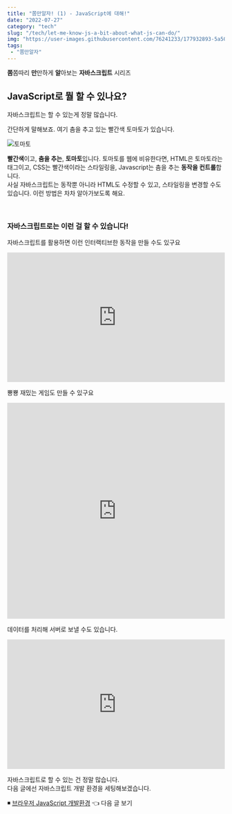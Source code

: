 ```yaml
---
title: "쫌만알자! (1) - JavaScript에 대해!"
date: "2022-07-27"
category: "tech"
slug: "/tech/let-me-know-js-a-bit-about-what-js-can-do/"
img: "https://user-images.githubusercontent.com/76241233/177932893-5a504b26-12e4-4ade-b1ce-1951d072ba82.jpg"
tags: 
 - "쫌만알자"
---
```

**쫌**쫌따리 **만**만하게 **알**아보는 **자바스크립트** 시리즈


## JavaScript로 뭘 할 수 있나요?

자바스크립트는 할 수 있는게 정말 많습니다. 

간단하게 말해보죠. 여기 춤을 추고 있는 빨간색 토마토가 있습니다.

![토마토](https://user-images.githubusercontent.com/76241233/178200443-8230885e-43f3-4c3c-9b82-7bcd4f108ed1.gif)

**빨간색**이고, **춤을 추는**, **토마토**입니다.
토마토를 웹에 비유한다면, HTML은 토마토라는 태그이고, CSS는 빨간색이라는 스타일링을, Javascript는 춤을 추는 **동작을 컨트롤**합니다.   
사실 자바스크립트는 동작뿐 아니라 HTML도 수정할 수 있고, 스타일링을 변경할 수도 있습니다. 이런 방법은 차차 알아가보도록 해요.   

<br/>

### 자바스크립트로는 이런 걸 할 수 있습니다!

자바스크립트를 활용하면 이런 인터랙티브한 동작을 만들 수도 있구요
<iframe height="300" style="width: 100%;" scrolling="no" title="Airplanes." src="https://codepen.io/ste-vg/embed/GRooLza?default-tab=&theme-id=dark" frameborder="no" loading="lazy" allowtransparency="true" allowfullscreen="true">
  See the Pen <a href="https://codepen.io/ste-vg/pen/GRooLza">
  Airplanes.</a> by Steve Gardner (<a href="https://codepen.io/ste-vg">@ste-vg</a>)
  on <a href="https://codepen.io">CodePen</a>.
</iframe>

뿅뿅 재밌는 게임도 만들 수 있구요 

<iframe height="500" style="width: 100%;" scrolling="no" title="Vanilla JS Snake" src="https://codepen.io/fariati/embed/mdRpEYP?default-tab=&theme-id=dark" frameborder="no" loading="lazy" allowtransparency="true" allowfullscreen="true">
  See the Pen <a href="https://codepen.io/fariati/pen/mdRpEYP">
  Vanilla JS Snake</a> by F A R I A T (<a href="https://codepen.io/fariati">@fariati</a>)
  on <a href="https://codepen.io">CodePen</a>.
</iframe>

데이터를 처리해 서버로 보낼 수도 있습니다.

<iframe height="300" style="width: 100%;" scrolling="no" title="JavaScript Form Submit" src="https://codepen.io/juno_okyo/embed/yOjaEZ?default-tab=&theme-id=dark" frameborder="no" loading="lazy" allowtransparency="true" allowfullscreen="true">
  See the Pen <a href="https://codepen.io/juno_okyo/pen/yOjaEZ">
  JavaScript Form Submit</a> by JUNO_OKYO (<a href="https://codepen.io/juno_okyo">@juno_okyo</a>)
  on <a href="https://codepen.io">CodePen</a>.
</iframe>


자바스크립트로 할 수 있는 건 정말 많습니다.   
다음 글에선 자바스크립트 개발 환경을 세팅해보겠습니다.


◾ [브라우저 JavaScript 개발환경](/tech/let-me-know-js-a-bit-setting-devtool/) 👈 다음 글 보기


